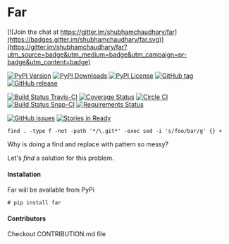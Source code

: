 Far
=========

[![Join the chat at https://gitter.im/shubhamchaudhary/far](https://badges.gitter.im/shubhamchaudhary/far.svg)](https://gitter.im/shubhamchaudhary/far?utm_source=badge&utm_medium=badge&utm_campaign=pr-badge&utm_content=badge)

[![PyPI Version](https://img.shields.io/pypi/v/far.svg)](https://pypi.python.org/pypi/far) [![PyPI Downloads](https://img.shields.io/pypi/dm/far.svg)](https://pypi.python.org/pypi/far) [![PyPI License](https://img.shields.io/pypi/l/far.svg)](https://pypi.python.org/pypi/far) [![GitHub tag](https://img.shields.io/github/tag/shubhamchaudhary/far.svg)](https://github.com/shubhamchaudhary/far/releases) [![GitHub release](https://img.shields.io/github/release/shubhamchaudhary/far.svg)](https://github.com/shubhamchaudhary/far/releases/latest)

[![Build Status Travis-CI](https://travis-ci.org/shubhamchaudhary/far.svg)](https://travis-ci.org/shubhamchaudhary/far) [![Coverage Status](https://coveralls.io/repos/shubhamchaudhary/far/badge.svg?branch=master)](https://coveralls.io/r/shubhamchaudhary/far?branch=master) [![Circle CI](https://circleci.com/gh/shubhamchaudhary/far.svg?style=svg)](https://circleci.com/gh/shubhamchaudhary/far) [![Build Status Snap-CI](https://snap-ci.com/shubhamchaudhary/far/branch/master/build_image)](https://snap-ci.com/shubhamchaudhary/far/branch/master) [![Requirements Status](https://requires.io/github/shubhamchaudhary/far/requirements.svg?branch=master)](https://requires.io/github/shubhamchaudhary/far/requirements/?branch=master)

[![GitHub issues](https://img.shields.io/github/issues/shubhamchaudhary/far.svg?style=plastic)](https://github.com/shubhamchaudhary/far/issues) [![Stories in Ready](https://badge.waffle.io/shubhamchaudhary/far.png?label=ready&title=Ready)](https://waffle.io/shubhamchaudhary/far)


```
find . -type f -not -path '*/\.git*' -exec sed -i 's/foo/bar/g' {} +
```

Why is doing a find and replace with pattern so messy?  

Let's _find_ a solution for this problem.  

#### Installation
Far will be available from PyPi

```
# pip install far
```


#### Contributors
Checkout CONTRIBUTION.md file
